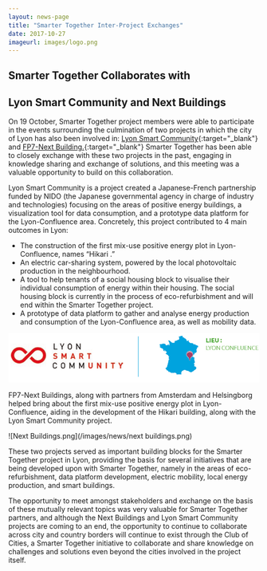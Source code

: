 ```yaml
---
layout: news-page
title: "Smarter Together Inter-Project Exchanges"
date: 2017-10-27
imageurl: images/logo.png
---
```


<div class="multiline">
<h2><span class="ornament-news">Smarter Together Collaborates with </span></h2>
<h2><span class="ornament-news">Lyon Smart Community and Next Buildings</span></h2>
</div>

On 19 October, Smarter Together project members were able to participate in the events surrounding the culmination of two projects in which the city of Lyon has also been involved in:  [Lyon Smart Community](https://www.grandlyon.com/projets/lyon-smart-community-confluence.html){:target="_blank"} and [FP7-Next Building.](http://www.next-buildings.eu/){:target="_blank"} Smarter Together has been able to closely exchange with these two projects in the past, engaging in knowledge sharing and exchange of solutions, and this meeting was a valuable opportunity to build on this collaboration.

Lyon Smart Community is a project created a Japanese-French partnership funded by NIDO (the Japanese governmental agency in charge of industry and technologies) focusing on the areas of positive energy buildings, a visualization tool for data consumption, and a prototype data platform for the Lyon-Confluence area. Concretely, this project contributed to 4 main outcomes in Lyon: 
-	The construction of the first mix-use positive energy plot in Lyon-Confluence, names “Hikari .”
-	An electric car-sharing system, powered by the local photovoltaic production in the neighbourhood.
-	A tool to help tenants of a social housing block to visualise their individual consumption of energy within their housing. The social housing block is currently in the process of eco-refurbishment and will end within the Smarter Together project.
-	A prototype of data platform to gather and analyse energy production and consumption of the Lyon-Confluence area, as well as mobility data.

![Lyon Smart Community.jpg](/images/news/Projet_Lyon_Smart_Community.jpg)

FP7-Next Buildings, along with partners from Amsterdam and Helsingborg helped bring about the first mix-use positive energy plot in Lyon-Confluence, aiding in the development of the Hikari building, along with the Lyon Smart Community project.

![Next Buildings.png](/images/news/next buildings.png)

These two projects served as important building blocks for the Smarter Together project in Lyon, providing the basis for several initiatives that are being developed upon with Smarter Together, namely in the areas of eco-refurbishment, data platform development, electric mobility, local energy production, and smart buildings.

The opportunity to meet amongst stakeholders and exchange on the basis of these mutually relevant topics was very valuable for Smarter Together partners, and although the Next Buildings and Lyon Smart Community projects are coming to an end, the opportunity to continue to collaborate across city and country borders will continue to exist through the Club of Cities, a Smarter Together initiative to collaborate and share knowledge on challenges and solutions even beyond the cities involved in the project itself.



